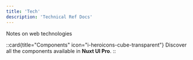 ```yaml
---
title: 'Tech'
description: 'Technical Ref Docs'
---
```


Notes on web technologies

::card{title="Components" icon="i-heroicons-cube-transparent"}
Discover all the components available in **Nuxt UI Pro**.
::

